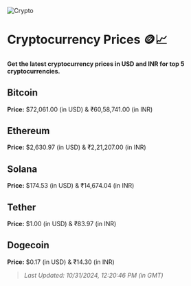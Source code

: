 
![Crypto](https://www.techguide.com.au/wp-content/uploads/2020/11/crypto3.jpeg)

# Cryptocurrency Prices 🪙📈

#### Get the latest cryptocurrency prices in USD and INR for top 5 cryptocurrencies.

## Bitcoin

**Price:** $72,061.00 (in USD) & ₹60,58,741.00 (in INR)

## Ethereum

**Price:** $2,630.97 (in USD) & ₹2,21,207.00 (in INR)

## Solana

**Price:** $174.53 (in USD) & ₹14,674.04 (in INR)

## Tether

**Price:** $1.00 (in USD) & ₹83.97 (in INR)

## Dogecoin

**Price:** $0.17 (in USD) & ₹14.30 (in INR)

> _Last Updated: 10/31/2024, 12:20:46 PM (in GMT)_
